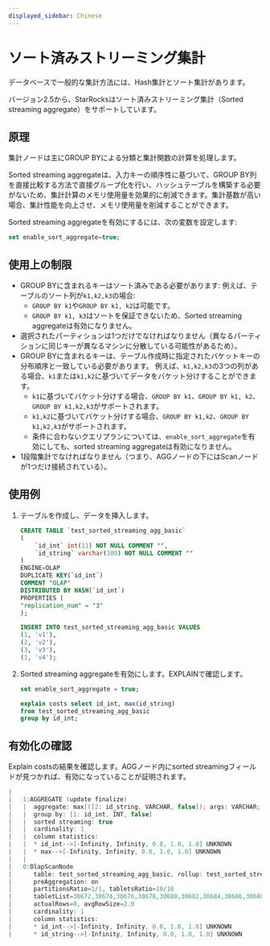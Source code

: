 ```yaml
---
displayed_sidebar: Chinese
---
```


# ソート済みストリーミング集計

データベースで一般的な集計方法には、Hash集計とソート集計があります。

バージョン2.5から、StarRocksはソート済みストリーミング集計（Sorted streaming aggregate）をサポートしています。

## 原理

集計ノードは主にGROUP BYによる分類と集計関数の計算を処理します。

Sorted streaming aggregateは、入力キーの順序性に基づいて、GROUP BY列を直接比較する方法で直接グループ化を行い、ハッシュテーブルを構築する必要がないため、集計計算のメモリ使用量を効果的に削減できます。集計基数が高い場合、集計性能を向上させ、メモリ使用量を削減することができます。

Sorted streaming aggregateを有効にするには、次の変数を設定します:

```SQL
set enable_sort_aggregate=true;
```

## 使用上の制限

- GROUP BYに含まれるキーはソート済みである必要があります:
  例えば、テーブルのソート列が`k1,k2,k3`の場合:
  - `GROUP BY k1`や`GROUP BY k1, k2`は可能です。
  - `GROUP BY k1, k3`はソートを保証できないため、Sorted streaming aggregateは有効になりません。
- 選択されたパーティションは1つだけでなければなりません（異なるパーティションに同じキーが異なるマシンに分散している可能性があるため）。
- GROUP BYに含まれるキーは、テーブル作成時に指定されたバケットキーの分布順序と一致している必要があります。
  例えば、`k1,k2,k3`の3つの列がある場合、`k1`または`k1,k2`に基づいてデータをバケット分けすることができます。
  - `k1`に基づいてバケット分けする場合、`GROUP BY k1`、`GROUP BY k1, k2`、`GROUP BY k1,k2,k3`がサポートされます。
  - `k1,k2`に基づいてバケット分けする場合、`GROUP BY k1,k2`、`GROUP BY k1,k2,k3`がサポートされます。
  - 条件に合わないクエリプランについては、`enable_sort_aggregate`を有効にしても、sorted streaming aggregateは有効になりません。
- 1段階集計でなければなりません（つまり、AGGノードの下にはScanノードが1つだけ接続されている）。

## 使用例

1. テーブルを作成し、データを挿入します。

    ```SQL
    CREATE TABLE `test_sorted_streaming_agg_basic`
    (
        `id_int` int(11) NOT NULL COMMENT "",
        `id_string` varchar(100) NOT NULL COMMENT ""
    )
    ENGINE=OLAP 
    DUPLICATE KEY(`id_int`)
    COMMENT "OLAP"
    DISTRIBUTED BY HASH(`id_int`)
    PROPERTIES (
    "replication_num" = "3"
    ); 

    INSERT INTO test_sorted_streaming_agg_basic VALUES
    (1, 'v1'),
    (2, 'v2'),
    (3, 'v3'),
    (1, 'v4');
    ```

2. Sorted streaming aggregateを有効にします。EXPLAINで確認します。

    ```SQL
    set enable_sort_aggregate = true;

    explain costs select id_int, max(id_string)
    from test_sorted_streaming_agg_basic
    group by id_int;
    ```

## 有効化の確認

Explain costsの結果を確認します。AGGノード内にsorted streamingフィールドが見つかれば、有効になっていることが証明されます。

```C++
|                                                                                                                                    |
|   1:AGGREGATE (update finalize)                                                                                                    |
|   |  aggregate: max[([2: id_string, VARCHAR, false]); args: VARCHAR; result: VARCHAR; args nullable: false; result nullable: true] |
|   |  group by: [1: id_int, INT, false]                                                                                             |
|   |  sorted streaming: true                                                                                                        |
|   |  cardinality: 1                                                                                                                |
|   |  column statistics:                                                                                                            |
|   |  * id_int-->[-Infinity, Infinity, 0.0, 1.0, 1.0] UNKNOWN                                                                       |
|   |  * max-->[-Infinity, Infinity, 0.0, 1.0, 1.0] UNKNOWN                                                                          |
|   |                                                                                                                                |
|   0:OlapScanNode                                                                                                                   |
|      table: test_sorted_streaming_agg_basic, rollup: test_sorted_streaming_agg_basic                                               |
|      preAggregation: on                                                                                                            |
|      partitionsRatio=1/1, tabletsRatio=10/10                                                                                       |
|      tabletList=30672,30674,30676,30678,30680,30682,30684,30686,30688,30690                                                        |
|      actualRows=0, avgRowSize=2.0                                                                                                  |
|      cardinality: 1                                                                                                                |
|      column statistics:                                                                                                            |
|      * id_int-->[-Infinity, Infinity, 0.0, 1.0, 1.0] UNKNOWN                                                                       |
|      * id_string-->[-Infinity, Infinity, 0.0, 1.0, 1.0] UNKNOWN                                                                    |
```
